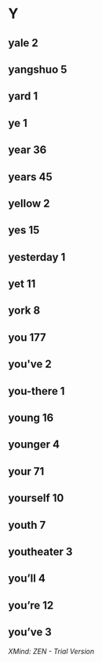 # Y

## yale	2

## yangshuo	5

## yard	1

## ye	1

## year	36

## years	45

## yellow	2

## yes	15

## yesterday	1

## yet	11

## york	8

## you	177

## you've	2

## you-there	1

## young	16

## younger	4

## your	71

## yourself	10

## youth	7

## youtheater	3

## you’ll	4

## you’re	12

## you’ve	3

*XMind: ZEN - Trial Version*